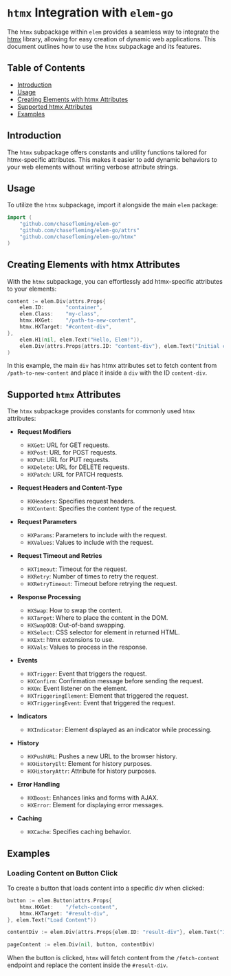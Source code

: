 # `htmx` Integration with `elem-go`

The `htmx` subpackage within `elem` provides a seamless way to integrate the [htmx](https://htmx.org/) library, allowing for easy creation of dynamic web applications. This document outlines how to use the `htmx` subpackage and its features.

## Table of Contents

- [Introduction](#introduction)
- [Usage](#usage)
- [Creating Elements with htmx Attributes](#creating-elements-with-htmx-attributes)
- [Supported htmx Attributes](#supported-htmx-attributes)
- [Examples](#examples)

## Introduction

The `htmx` subpackage offers constants and utility functions tailored for htmx-specific attributes. This makes it easier to add dynamic behaviors to your web elements without writing verbose attribute strings.

## Usage

To utilize the `htmx` subpackage, import it alongside the main `elem` package:

```go
import (
    "github.com/chasefleming/elem-go"
    "github.com/chasefleming/elem-go/attrs"
    "github.com/chasefleming/elem-go/htmx"
)
```

## Creating Elements with htmx Attributes

With the `htmx` subpackage, you can effortlessly add htmx-specific attributes to your elements:

```go
content := elem.Div(attrs.Props{
    elem.ID:       "container",
    elem.Class:    "my-class",
    htmx.HXGet:    "/path-to-new-content",
    htmx.HXTarget: "#content-div",
},
    elem.H1(nil, elem.Text("Hello, Elem!")),
    elem.Div(attrs.Props{attrs.ID: "content-div"}, elem.Text("Initial content")),
)
```

In this example, the main `div` has htmx attributes set to fetch content from `/path-to-new-content` and place it inside a `div` with the ID `content-div`.

## Supported `htmx` Attributes

The `htmx` subpackage provides constants for commonly used `htmx` attributes:

- **Request Modifiers**
    - `HXGet`: URL for GET requests.
    - `HXPost`: URL for POST requests.
    - `HXPut`: URL for PUT requests.
    - `HXDelete`: URL for DELETE requests.
    - `HXPatch`: URL for PATCH requests.

- **Request Headers and Content-Type**
    - `HXHeaders`: Specifies request headers.
    - `HXContent`: Specifies the content type of the request.

- **Request Parameters**
    - `HXParams`: Parameters to include with the request.
    - `HXValues`: Values to include with the request.

- **Request Timeout and Retries**
    - `HXTimeout`: Timeout for the request.
    - `HXRetry`: Number of times to retry the request.
    - `HXRetryTimeout`: Timeout before retrying the request.

- **Response Processing**
    - `HXSwap`: How to swap the content.
    - `HXTarget`: Where to place the content in the DOM.
    - `HXSwapOOB`: Out-of-band swapping.
    - `HXSelect`: CSS selector for element in returned HTML.
    - `HXExt`: htmx extensions to use.
    - `HXVals`: Values to process in the response.

- **Events**
    - `HXTrigger`: Event that triggers the request.
    - `HXConfirm`: Confirmation message before sending the request.
    - `HXOn`: Event listener on the element.
    - `HXTriggeringElement`: Element that triggered the request.
    - `HXTriggeringEvent`: Event that triggered the request.

- **Indicators**
    - `HXIndicator`: Element displayed as an indicator while processing.

- **History**
    - `HXPushURL`: Pushes a new URL to the browser history.
    - `HXHistoryElt`: Element for history purposes.
    - `HXHistoryAttr`: Attribute for history purposes.

- **Error Handling**
    - `HXBoost`: Enhances links and forms with AJAX.
    - `HXError`: Element for displaying error messages.

- **Caching**
    - `HXCache`: Specifies caching behavior.

## Examples

### Loading Content on Button Click

To create a button that loads content into a specific div when clicked:

```go
button := elem.Button(attrs.Props{
    htmx.HXGet:    "/fetch-content",
    htmx.HXTarget: "#result-div",
}, elem.Text("Load Content"))

contentDiv := elem.Div(attrs.Props{elem.ID: "result-div"}, elem.Text("Initial content"))

pageContent := elem.Div(nil, button, contentDiv)
```

When the button is clicked, `htmx` will fetch content from the `/fetch-content` endpoint and replace the content inside the `#result-div`.